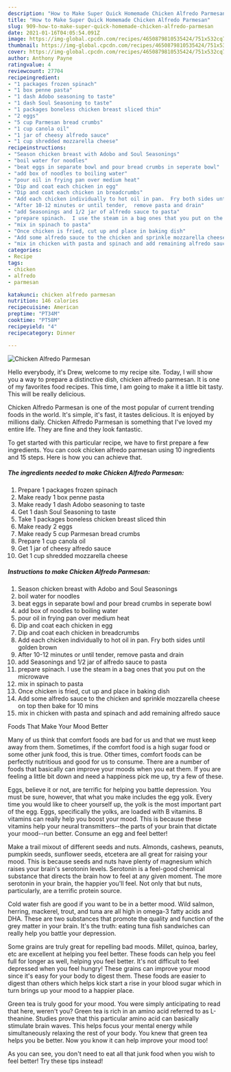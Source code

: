 ```yaml
---
description: "How to Make Super Quick Homemade Chicken Alfredo Parmesan"
title: "How to Make Super Quick Homemade Chicken Alfredo Parmesan"
slug: 909-how-to-make-super-quick-homemade-chicken-alfredo-parmesan
date: 2021-01-16T04:05:54.091Z
image: https://img-global.cpcdn.com/recipes/4650879810535424/751x532cq70/chicken-alfredo-parmesan-recipe-main-photo.jpg
thumbnail: https://img-global.cpcdn.com/recipes/4650879810535424/751x532cq70/chicken-alfredo-parmesan-recipe-main-photo.jpg
cover: https://img-global.cpcdn.com/recipes/4650879810535424/751x532cq70/chicken-alfredo-parmesan-recipe-main-photo.jpg
author: Anthony Payne
ratingvalue: 4
reviewcount: 27704
recipeingredient:
- "1 packages frozen spinach"
- "1 box penne pasta"
- "1 dash Adobo seasoning to taste"
- "1 dash Soul Seasoning to taste"
- "1 packages boneless chicken breast sliced thin"
- "2 eggs"
- "5 cup Parmesan bread crumbs"
- "1 cup canola oil"
- "1 jar of cheesy alfredo sauce"
- "1 cup shredded mozzarella cheese"
recipeinstructions:
- "Season chicken breast with Adobo and Soul Seasonings"
- "boil water for noodles"
- "beat eggs in separate bowl and pour bread crumbs in seperate bowl"
- "add box of noodles to boiling water"
- "pour oil in frying pan over medium heat"
- "Dip and coat each chicken in egg"
- "Dip and coat each chicken in breadcrumbs"
- "Add each chicken individually to hot oil in pan.  Fry both sides until golden brown"
- "After 10-12 minutes or until tender,  remove pasta and drain"
- "add Seasonings and 1/2 jar of alfredo sauce to pasta"
- "prepare spinach.  I use the steam in a bag ones that you put on the microwave"
- "mix in spinach to pasta"
- "Once chicken is fried, cut up and place in baking dish"
- "Add some alfredo sauce to the chicken and sprinkle mozzarella cheese on top then bake for 10 mins"
- "mix in chicken with pasta and spinach and add remaining alfredo sauce"
categories:
- Recipe
tags:
- chicken
- alfredo
- parmesan

katakunci: chicken alfredo parmesan 
nutrition: 146 calories
recipecuisine: American
preptime: "PT34M"
cooktime: "PT58M"
recipeyield: "4"
recipecategory: Dinner

---
```



![Chicken Alfredo Parmesan](https://img-global.cpcdn.com/recipes/4650879810535424/751x532cq70/chicken-alfredo-parmesan-recipe-main-photo.jpg)

Hello everybody, it's Drew, welcome to my recipe site. Today, I will show you a way to prepare a distinctive dish, chicken alfredo parmesan. It is one of my favorites food recipes. This time, I am going to make it a little bit tasty. This will be really delicious.

Chicken Alfredo Parmesan is one of the most popular of current trending foods in the world. It's simple, it's fast, it tastes delicious. It is enjoyed by millions daily. Chicken Alfredo Parmesan is something that I've loved my entire life. They are fine and they look fantastic.




To get started with this particular recipe, we have to first prepare a few ingredients. You can cook chicken alfredo parmesan using 10 ingredients and 15 steps. Here is how you can achieve that.

<!--inarticleads1-->

##### The ingredients needed to make Chicken Alfredo Parmesan:

1. Prepare 1 packages frozen spinach
1. Make ready 1 box penne pasta
1. Make ready 1 dash Adobo seasoning to taste
1. Get 1 dash Soul Seasoning to taste
1. Take 1 packages boneless chicken breast sliced thin
1. Make ready 2 eggs
1. Make ready 5 cup Parmesan bread crumbs
1. Prepare 1 cup canola oil
1. Get 1 jar of cheesy alfredo sauce
1. Get 1 cup shredded mozzarella cheese




<!--inarticleads2-->

##### Instructions to make Chicken Alfredo Parmesan:

1. Season chicken breast with Adobo and Soul Seasonings
1. boil water for noodles
1. beat eggs in separate bowl and pour bread crumbs in seperate bowl
1. add box of noodles to boiling water
1. pour oil in frying pan over medium heat
1. Dip and coat each chicken in egg
1. Dip and coat each chicken in breadcrumbs
1. Add each chicken individually to hot oil in pan.  Fry both sides until golden brown
1. After 10-12 minutes or until tender,  remove pasta and drain
1. add Seasonings and 1/2 jar of alfredo sauce to pasta
1. prepare spinach.  I use the steam in a bag ones that you put on the microwave
1. mix in spinach to pasta
1. Once chicken is fried, cut up and place in baking dish
1. Add some alfredo sauce to the chicken and sprinkle mozzarella cheese on top then bake for 10 mins
1. mix in chicken with pasta and spinach and add remaining alfredo sauce




Foods That Make Your Mood Better


Many of us think that comfort foods are bad for us and that we must keep away from them. Sometimes, if the comfort food is a high sugar food or some other junk food, this is true. Other times, comfort foods can be perfectly nutritious and good for us to consume. There are a number of foods that basically can improve your moods when you eat them. If you are feeling a little bit down and need a happiness pick me up, try a few of these.

Eggs, believe it or not, are terrific for helping you battle depression. You must be sure, however, that what you make includes the egg yolk. Every time you would like to cheer yourself up, the yolk is the most important part of the egg. Eggs, specifically the yolks, are loaded with B vitamins. B vitamins can really help you boost your mood. This is because these vitamins help your neural transmitters--the parts of your brain that dictate your mood--run better. Consume an egg and feel better!

Make a trail mixout of different seeds and nuts. Almonds, cashews, peanuts, pumpkin seeds, sunflower seeds, etcetera are all great for raising your mood. This is because seeds and nuts have plenty of magnesium which raises your brain's serotonin levels. Serotonin is a feel-good chemical substance that directs the brain how to feel at any given moment. The more serotonin in your brain, the happier you'll feel. Not only that but nuts, particularly, are a terrific protein source.

Cold water fish are good if you want to be in a better mood. Wild salmon, herring, mackerel, trout, and tuna are all high in omega-3 fatty acids and DHA. These are two substances that promote the quality and function of the grey matter in your brain. It's the truth: eating tuna fish sandwiches can really help you battle your depression. 

Some grains are truly great for repelling bad moods. Millet, quinoa, barley, etc are excellent at helping you feel better. These foods can help you feel full for longer as well, helping you feel better. It's not difficult to feel depressed when you feel hungry! These grains can improve your mood since it's easy for your body to digest them. These foods are easier to digest than others which helps kick start a rise in your blood sugar which in turn brings up your mood to a happier place.

Green tea is truly good for your mood. You were simply anticipating to read that here, weren't you? Green tea is rich in an amino acid referred to as L-theanine. Studies prove that this particular amino acid can basically stimulate brain waves. This helps focus your mental energy while simultaneously relaxing the rest of your body. You knew that green tea helps you be better. Now you know it can help improve your mood too!

As you can see, you don't need to eat all that junk food when you wish to feel better! Try  these tips  instead!

